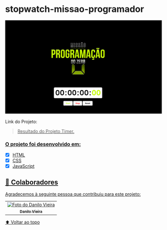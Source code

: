 # stopwatch-missao-programador

<img src="./assents/timer.png" alt="print">

Link do Projeto: <a href="https://splendid-fairy-401395.netlify.app/">

> Resultado do Projeto Timer.




### O projeto foi desenvolvido em:



- [x] HTML
- [x] CSS
- [x] JavaScript
## 🤝 Colaboradores

Agradecemos à seguinte pessoa que contribuiu para este projeto:

<table>
  <tr>
    <td align="center">
      <a href="https://github.com/danilovgl">
        <img src="https://avatars3.githubusercontent.com/u/31936044" width="100px;" alt="Foto do Danilo Vieira"/><br>
        <sub>
          <b>Danilo Vieira</b>
        </sub>
      </a>
    </td>
    
</table>


[⬆ Voltar ao topo](#stopwatch-missao-programador)<br>
